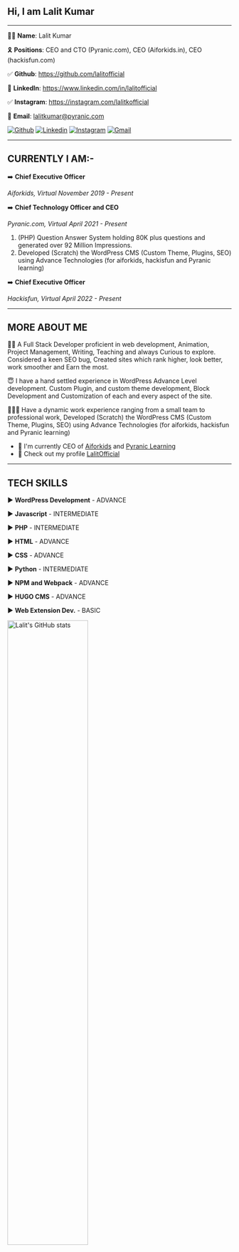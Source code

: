 ## Hi, I am Lalit Kumar
<hr>

👨🏻 **Name**: Lalit Kumar

🎗️ **Positions**: CEO and CTO (Pyranic.com), CEO (Aiforkids.in), CEO (hackisfun.com)

✅ **Github**: https://github.com/lalitofficial

🔗 **LinkedIn**: https://www.linkedin.com/in/lalitofficial

✅ **Instagram**: https://instagram.com/lalitkofficial

📩 **Email**: lalitkumar@pyranic.com

[![Github](https://img.shields.io/badge/-Github-000?style=flat&logo=Github&logoColor=white)](https://github.com/lalitofficial)
[![Linkedin](https://img.shields.io/badge/-LinkedIn-blue?style=flat&logo=Linkedin&logoColor=white)](https://www.linkedin.com/in/lalitofficial/)
[![Instagram](https://img.shields.io/badge/-Instagram-yellow?style=flat&logo=Instagram&logoColor=white)](https://instagram.com/lalitkoffical)
[![Gmail](https://img.shields.io/badge/-Gmail-c14438?style=flat&logo=Gmail&logoColor=white)](mailto:lalitkumar@pyranic.com)

<hr>

## CURRENTLY I AM:-


➡️ **Chief Executive Officer**

_Aiforkids, Virtual
November 2019 - Present_


➡️ **Chief Technology Officer and CEO**

_Pyranic.com, Virtual
April 2021 - Present_

1. (PHP) Question Answer System holding 80K plus questions and generated
over 92 Million Impressions.
2. Developed (Scratch) the WordPress CMS (Custom Theme, Plugins, SEO) using
Advance Technologies (for aiforkids, hackisfun and Pyranic learning)



➡️ **Chief Executive Officer**

_Hackisfun, Virtual
April 2022 - Present_

<hr>

## MORE ABOUT ME

🤷🏻 A Full Stack Developer proficient in web development, Animation, Project Management, Writing, Teaching and always Curious to explore. Considered a keen SEO bug, Created sites which rank higher, look better, work smoother and Earn the most.

😇 I have a hand settled experience in WordPress Advance Level development. Custom Plugin, and custom theme development, Block Development and Customization of each and every aspect of the site.

🙆🏻‍♀️ Have a dynamic work experience ranging from a small team to professional work, Developed (Scratch) the WordPress CMS (Custom Theme, Plugins, SEO) using Advance Technologies (for aiforkids, hackisfun and Pyranic learning)

- 🏢 I'm currently CEO of [Aiforkids](https://aiforkids.in/) and [Pyranic Learning](https://pyranic.com/)
- 🎨 Check out my profile [LalitOfficial](https://linkedin/in/lalitofficial)

<hr>

## TECH SKILLS

▶️ **WordPress Development** - ADVANCE

▶️ **Javascript** - INTERMEDIATE 

▶️ **PHP** - INTERMEDIATE

▶️ **HTML** - ADVANCE

▶️ **CSS** - ADVANCE

▶️ **Python** - INTERMEDIATE 

▶️ **NPM and Webpack** - ADVANCE 

▶️ **HUGO CMS** - ADVANCE

▶️ **Web Extension Dev.** - BASIC

  <a href="https://github.com/sudonitin">
    <img align="left" width="60%" src="https://github-readme-stats.vercel.app/api?username=lalitofficial&show_icons=true&line_height=27&count_private=true&include_all_commits=true" alt="Lalit's GitHub stats"/>
</a>
<!-- **Languages and Tools:** 
<p>
  <code><img width="10%" src="https://www.vectorlogo.zone/logos/mongodb/mongodb-ar21.svg"></code>
  <code><img width="10%" src="https://www.vectorlogo.zone/logos/expressjs/expressjs-ar21.svg"></code>
  <code><img width="10%" src="https://www.vectorlogo.zone/logos/reactjs/reactjs-ar21.svg"></code>
  <br />
  <code><img width="10%" src="https://www.vectorlogo.zone/logos/nodejs/nodejs-ar21.svg"></code>
  <code><img width="10%" src="https://www.vectorlogo.zone/logos/netlify/netlify-ar21.svg"></code>
  <code><img width="10%" src="https://www.vectorlogo.zone/logos/python/python-ar21.svg"></code>
  <br />
  <code><img width="10%" src="https://www.vectorlogo.zone/logos/djangoproject/djangoproject-ar21.svg"></code>
  <code><img width="10%" src="https://www.vectorlogo.zone/logos/nginx/nginx-ar21.svg"></code>
  <code><img width="10%" src="https://www.vectorlogo.zone/logos/heroku/heroku-ar21.svg"></code>
  <br />
  <code><img width="10%" src="https://www.vectorlogo.zone/logos/digitalocean/digitalocean-ar21.svg"></code>
  <code><img width="10%" src="https://www.vectorlogo.zone/logos/npmjs/npmjs-ar21.svg"></code>
  <code><img width="10%" src="https://www.vectorlogo.zone/logos/git-scm/git-scm-ar21.svg"></code>
</p> -->




<!-- **lalitofficial/lalitofficial** is a ✨ _special_ ✨ repository because its `README.md` (this file) appears on your GitHub profile.

Here are some ideas to get you started:

- 🔭 I’m currently working on ...
- 🌱 I’m currently learning ...
- 👯 I’m looking to collaborate on ...
- 🤔 I’m looking for help with ...
- 💬 Ask me about ...
- 📫 How to reach me: ...
- 😄 Pronouns: ...
- ⚡ Fun fact: ... -->

